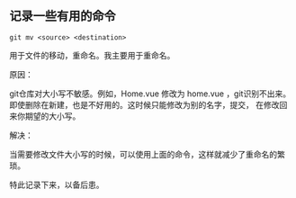 ## 记录一些有用的命令
```
git mv <source> <destination>
```
用于文件的移动，重命名。我主要用于重命名。

原因：

git仓库对大小写不敏感。例如，Home.vue 修改为 home.vue ，git识别不出来。即使删除在新建，也是不好用的。这时候只能修改为别的名字，提交，
在修改回来你期望的大小写。

解决：

当需要修改文件大小写的时候，可以使用上面的命令，这样就减少了重命名的繁琐。

特此记录下来，以备后患。
